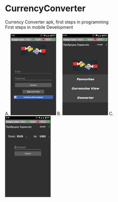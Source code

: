 # CurrencyConverter
Currency Converter apk, first steps in programming <br />
First steps in mobile Development
<br/>
<p float ="left">
A.
<img src="Authentication.png" width = "150" title ="Authentication's photo"></img>
B.   
<img src ="Menu.png" width="150" title="Menu's Photo"></img> 
C.
<img src ="Convert.png" width="150" title="Convert's Photo"></img>
</p>
<br />
